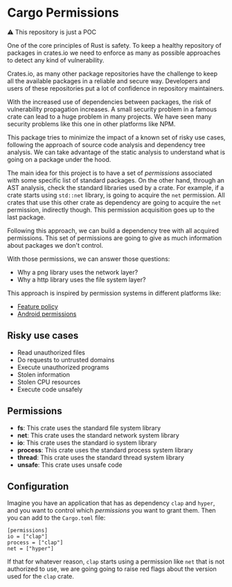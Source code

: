 # Cargo Permissions

:warning: This repository is just a POC

One of the core principles of Rust is safety. To keep a healthy repository of
packages in crates.io we need to enforce as many as possible approaches to
detect any kind of vulnerability.

Crates.io, as many other package repositories have the challenge to keep all
the available packages in a reliable and secure way. Developers and users
of these repositories put a lot of confidence in repository maintainers.

With the increased use of dependencies between packages, the risk of
vulnerability propagation increases. A small security problem in a famous
crate can lead to a huge problem in many projects. We have seen many security
problems like this one in other platforms like NPM.

This package tries to minimize the impact of a known set of risky use cases,
following the approach of source code analysis and dependency tree analysis. We
can take advantage of the static analysis to understand what is going on a
package under the hood.

The main idea for this project is to have a set of _permissions_ associated
with some specific list of standard packages. On the other hand, through an AST
analysis, check the standard libraries used by a crate. For example, if a crate
starts using `std::net` library, is going to acquire the `net` permission. All
crates that use this other crate as dependency are going to acquire the `net`
permission, indirectly though. This permission acquisition goes up to the last
package.

Following this approach, we can build a dependency tree with all acquired
permissions. This set of permissions are going to give as much information
about packages we don't control.

With those permissions, we can answer those questions:

- Why a png library uses the network layer?
- Why a http library uses the file system layer?

This approach is inspired by permission systems in different platforms like:

- [Feature policy](https://developer.mozilla.org/en-US/docs/Web/HTTP/Headers/Feature-Policy)
- [Android permissions](https://developer.android.com/guide/topics/permissions/overview)

## Risky use cases

- Read unauthorized files
- Do requests to untrusted domains
- Execute unauthorized programs
- Stolen information
- Stolen CPU resources
- Execute code unsafely

## Permissions

- **fs**: This crate uses the standard file system library
- **net**: This crate uses the standard network system library
- **io**: This crate uses the standard io system library
- **process**: This crate uses the standard process system library
- **thread**: This crate uses the standard thread system library
- **unsafe**: This crate uses unsafe code

## Configuration

Imagine you have an application that has as dependency `clap` and `hyper`, and
you want to control which _permissions_ you want to grant them. Then you can
add to the `Cargo.toml` file:

```
[permissions]
io = ["clap"]
process = ["clap"]
net = ["hyper"]
```

If that for whatever reason, `clap` starts using a permission like `net` that
is not authorized to use, we are going going to raise red flags about the
version used for the `clap` crate.
